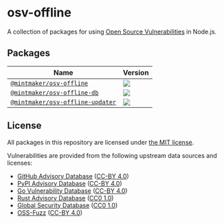 # osv-offline

A collection of packages for using [Open Source Vulnerabilities](https://osv.dev/) in Node.js.

## Packages

| Name                                                                | Version                                                                                                                                               |
| ------------------------------------------------------------------- |-------------------------------------------------------------------------------------------------------------------------------------------------------|
| [`@mintmaker/osv-offline`](./packages/osv-offline)                 | [![](https://img.shields.io/npm/v/@mintmaker/osv-offline?style=for-the-badge)](https://www.npmjs.com/package/@mintmaker/osv-offline)              |
| [`@mintmaker/osv-offline-db`](./packages/osv-offline-db)           | [![](https://img.shields.io/npm/v/@mintmaker/osv-offline-db?style=for-the-badge)](https://www.npmjs.com/package/@mintmaker/osv-offline-db)        |
| [`@mintmaker/osv-offline-updater`](./packages/osv-offline-updater) | [![](https://img.shields.io/github/v/release/mintmaker/osv-offline?style=for-the-badge)](https://github.com/mintmaker/osv-offline/releases/latest) |

## License

All packages in this repository are licensed under [the MIT license](https://opensource.org/licenses/MIT).

Vulnerabilities are provided from the following upstream data sources and licenses:

- [GitHub Advisory Database](https://github.com/github/advisory-database) ([CC-BY 4.0](https://github.com/github/advisory-database/blob/main/LICENSE.md))
- [PyPI Advisory Database](https://github.com/pypa/advisory-database) ([CC-BY 4.0](https://github.com/pypa/advisory-database/blob/main/LICENSE))
- [Go Vulnerability Database](https://github.com/golang/vulndb) ([CC-BY 4.0](https://github.com/golang/vulndb#license))
- [Rust Advisory Database](https://github.com/RustSec/advisory-db) ([CC0 1.0](https://github.com/rustsec/advisory-db/blob/main/LICENSE.txt))
- [Global Security Database](https://github.com/cloudsecurityalliance/gsd-database) ([CC0 1.0](https://github.com/cloudsecurityalliance/gsd-database/blob/main/LICENSE))
- [OSS-Fuzz](https://github.com/google/oss-fuzz-vulns) ([CC-BY 4.0](https://github.com/google/oss-fuzz-vulns/blob/main/LICENSE))

